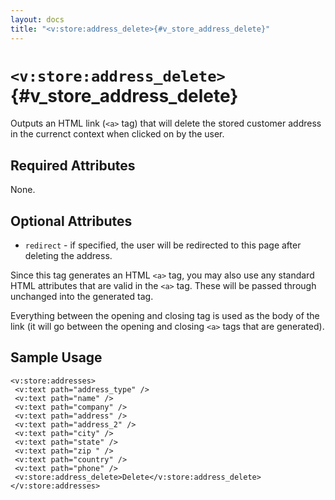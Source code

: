 ```yaml
---
layout: docs
title: "<v:store:address_delete>{#v_store_address_delete}"
---
```


# `<v:store:address_delete>`{#v_store_address_delete}

Outputs an HTML link (`<a>` tag) that will delete the stored customer
address in the currenct context when clicked on by the user.

## Required Attributes

None.

## Optional Attributes

-   `redirect` - if specified, the user will be redirected to this page
    after deleting the address.

Since this tag generates an HTML `<a>` tag, you may also use any
standard HTML attributes that are valid in the `<a>` tag. These will be
passed through unchanged into the generated tag.

Everything between the opening and closing tag is used as the body of
the link (it will go between the opening and closing `<a>` tags that are
generated).

## Sample Usage

    <v:store:addresses>
     <v:text path="address_type" />
     <v:text path="name" />
     <v:text path="company" />
     <v:text path="address" />
     <v:text path="address_2" />
     <v:text path="city" />
     <v:text path="state" />
     <v:text path="zip " />
     <v:text path="country" />
     <v:text path="phone" />
     <v:store:address_delete>Delete</v:store:address_delete>
    </v:store:addresses>
